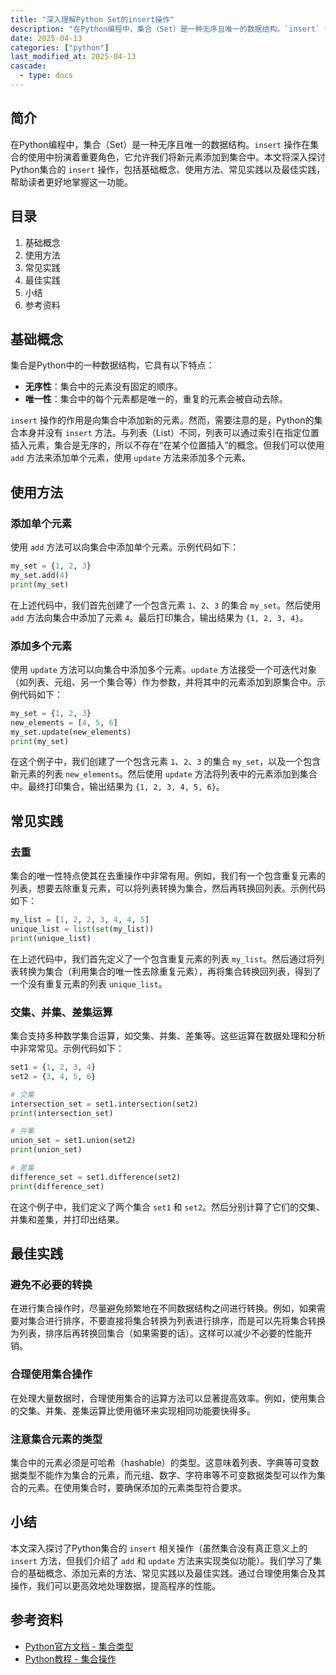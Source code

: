 ```yaml
---
title: "深入理解Python Set的insert操作"
description: "在Python编程中，集合（Set）是一种无序且唯一的数据结构。`insert` 操作在集合的使用中扮演着重要角色，它允许我们将新元素添加到集合中。本文将深入探讨Python集合的 `insert` 操作，包括基础概念、使用方法、常见实践以及最佳实践，帮助读者更好地掌握这一功能。"
date: 2025-04-13
categories: ["python"]
last_modified_at: 2025-04-13
cascade:
  - type: docs
---
```



## 简介
在Python编程中，集合（Set）是一种无序且唯一的数据结构。`insert` 操作在集合的使用中扮演着重要角色，它允许我们将新元素添加到集合中。本文将深入探讨Python集合的 `insert` 操作，包括基础概念、使用方法、常见实践以及最佳实践，帮助读者更好地掌握这一功能。

<!-- more -->
## 目录
1. 基础概念
2. 使用方法
3. 常见实践
4. 最佳实践
5. 小结
6. 参考资料

## 基础概念
集合是Python中的一种数据结构，它具有以下特点：
- **无序性**：集合中的元素没有固定的顺序。
- **唯一性**：集合中的每个元素都是唯一的，重复的元素会被自动去除。

`insert` 操作的作用是向集合中添加新的元素。然而，需要注意的是，Python的集合本身并没有 `insert` 方法。与列表（List）不同，列表可以通过索引在指定位置插入元素，集合是无序的，所以不存在“在某个位置插入”的概念。但我们可以使用 `add` 方法来添加单个元素，使用 `update` 方法来添加多个元素。

## 使用方法

### 添加单个元素
使用 `add` 方法可以向集合中添加单个元素。示例代码如下：
```python
my_set = {1, 2, 3}
my_set.add(4)
print(my_set)  
```
在上述代码中，我们首先创建了一个包含元素 `1`、`2`、`3` 的集合 `my_set`。然后使用 `add` 方法向集合中添加了元素 `4`。最后打印集合，输出结果为 `{1, 2, 3, 4}`。

### 添加多个元素
使用 `update` 方法可以向集合中添加多个元素。`update` 方法接受一个可迭代对象（如列表、元组、另一个集合等）作为参数，并将其中的元素添加到原集合中。示例代码如下：
```python
my_set = {1, 2, 3}
new_elements = [4, 5, 6]
my_set.update(new_elements)
print(my_set)  
```
在这个例子中，我们创建了一个包含元素 `1`、`2`、`3` 的集合 `my_set`，以及一个包含新元素的列表 `new_elements`。然后使用 `update` 方法将列表中的元素添加到集合中。最终打印集合，输出结果为 `{1, 2, 3, 4, 5, 6}`。

## 常见实践

### 去重
集合的唯一性特点使其在去重操作中非常有用。例如，我们有一个包含重复元素的列表，想要去除重复元素，可以将列表转换为集合，然后再转换回列表。示例代码如下：
```python
my_list = [1, 2, 2, 3, 4, 4, 5]
unique_list = list(set(my_list))
print(unique_list)  
```
在上述代码中，我们首先定义了一个包含重复元素的列表 `my_list`。然后通过将列表转换为集合（利用集合的唯一性去除重复元素），再将集合转换回列表，得到了一个没有重复元素的列表 `unique_list`。

### 交集、并集、差集运算
集合支持多种数学集合运算，如交集、并集、差集等。这些运算在数据处理和分析中非常常见。示例代码如下：
```python
set1 = {1, 2, 3, 4}
set2 = {3, 4, 5, 6}

# 交集
intersection_set = set1.intersection(set2)
print(intersection_set)  

# 并集
union_set = set1.union(set2)
print(union_set)  

# 差集
difference_set = set1.difference(set2)
print(difference_set)  
```
在这个例子中，我们定义了两个集合 `set1` 和 `set2`。然后分别计算了它们的交集、并集和差集，并打印出结果。

## 最佳实践

### 避免不必要的转换
在进行集合操作时，尽量避免频繁地在不同数据结构之间进行转换。例如，如果需要对集合进行排序，不要直接将集合转换为列表进行排序，而是可以先将集合转换为列表，排序后再转换回集合（如果需要的话）。这样可以减少不必要的性能开销。

### 合理使用集合操作
在处理大量数据时，合理使用集合的运算方法可以显著提高效率。例如，使用集合的交集、并集、差集运算比使用循环来实现相同功能要快得多。

### 注意集合元素的类型
集合中的元素必须是可哈希（hashable）的类型。这意味着列表、字典等可变数据类型不能作为集合的元素，而元组、数字、字符串等不可变数据类型可以作为集合的元素。在使用集合时，要确保添加的元素类型符合要求。

## 小结
本文深入探讨了Python集合的 `insert` 相关操作（虽然集合没有真正意义上的 `insert` 方法，但我们介绍了 `add` 和 `update` 方法来实现类似功能）。我们学习了集合的基础概念、添加元素的方法、常见实践以及最佳实践。通过合理使用集合及其操作，我们可以更高效地处理数据，提高程序的性能。

## 参考资料
- [Python官方文档 - 集合类型](https://docs.python.org/3/library/stdtypes.html#set-types-set-frozenset)
- [Python教程 - 集合操作](https://www.runoob.com/python3/python3-set.html)